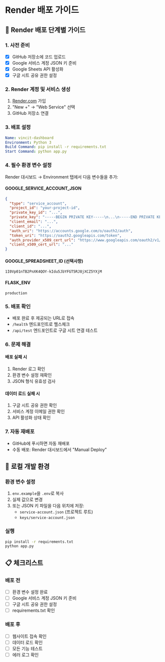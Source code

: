 # Render 배포 가이드

## 🚀 Render 배포 단계별 가이드

### 1. 사전 준비
- [x] GitHub 저장소에 코드 업로드
- [x] Google 서비스 계정 JSON 키 준비
- [x] Google Sheets API 활성화
- [x] 구글 시트 공유 권한 설정

### 2. Render 계정 및 서비스 생성
1. [Render.com](https://render.com) 가입
2. "New +" → "Web Service" 선택
3. GitHub 저장소 연결

### 3. 배포 설정
```yaml
Name: vincit-dashboard
Environment: Python 3
Build Command: pip install -r requirements.txt
Start Command: python app.py
```

### 4. 필수 환경 변수 설정
Render 대시보드 → Environment 탭에서 다음 변수들을 추가:

#### GOOGLE_SERVICE_ACCOUNT_JSON
```json
{
  "type": "service_account",
  "project_id": "your-project-id",
  "private_key_id": "...",
  "private_key": "-----BEGIN PRIVATE KEY-----\n...\n-----END PRIVATE KEY-----\n",
  "client_email": "...",
  "client_id": "...",
  "auth_uri": "https://accounts.google.com/o/oauth2/auth",
  "token_uri": "https://oauth2.googleapis.com/token",
  "auth_provider_x509_cert_url": "https://www.googleapis.com/oauth2/v1/certs",
  "client_x509_cert_url": "..."
}
```

#### GOOGLE_SPREADSHEET_ID (선택사항)
```
1I0Vp01nTB2PnXK4QOY-kIdu5JbYFGT5RJ8jXCZ5YXjM
```

#### FLASK_ENV
```
production
```

### 5. 배포 확인
- 배포 완료 후 제공되는 URL로 접속
- `/health` 엔드포인트로 헬스체크
- `/api/test` 엔드포인트로 구글 시트 연결 테스트

### 6. 문제 해결
#### 배포 실패 시
1. Render 로그 확인
2. 환경 변수 설정 재확인
3. JSON 형식 유효성 검사

#### 데이터 로드 실패 시
1. 구글 시트 공유 권한 확인
2. 서비스 계정 이메일 권한 확인
3. API 활성화 상태 확인

### 7. 자동 재배포
- GitHub에 푸시하면 자동 재배포
- 수동 배포: Render 대시보드에서 "Manual Deploy"

## 🔧 로컬 개발 환경

### 환경 변수 설정
1. `env.example`을 `.env`로 복사
2. 실제 값으로 변경
3. 또는 JSON 키 파일을 다음 위치에 저장:
   - `service-account.json` (프로젝트 루트)
   - `keys/service-account.json`

### 실행
```bash
pip install -r requirements.txt
python app.py
```

## 📋 체크리스트

### 배포 전
- [ ] 환경 변수 설정 완료
- [ ] Google 서비스 계정 JSON 키 준비
- [ ] 구글 시트 공유 권한 설정
- [ ] requirements.txt 확인

### 배포 후
- [ ] 웹사이트 접속 확인
- [ ] 데이터 로드 확인
- [ ] 모든 기능 테스트
- [ ] 에러 로그 확인 